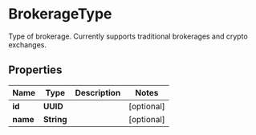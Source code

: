 

# BrokerageType

Type of brokerage. Currently supports traditional brokerages and crypto exchanges.

## Properties

| Name | Type | Description | Notes |
|------------ | ------------- | ------------- | -------------|
|**id** | **UUID** |  |  [optional] |
|**name** | **String** |  |  [optional] |



